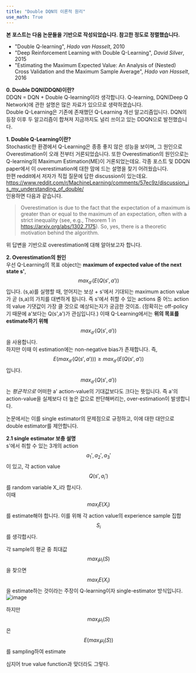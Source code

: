 ```yaml
---
title: "Double DQN의 이론적 원리"
use_math: True
---
```


**본 포스트는 다음 논문들을 기반으로 작성되었습니다. 참고한 정도로 정렬했습니다.**  
- "Double Q-learning", *Hado van Hasselt*, 2010
- "Deep Reinforcement Learning with Double Q-Learning", *David Silver*, 2015
- "Estimating the Maximum Expected Value: An Analysis of (Nested) Cross Validation and the 
Maximum Sample Average", *Hado van Hasselt*, 2016  
  
  
**0. Double DQN(DDQN)이란?**  
DDQN = DQN + Double Q-learning이라 생각합니다. Q-learning, DQN(Deep Q Network)에 관한 설명은 많은 자료가 있으므로 생략하겠습니다.  
Double Q-Learning은 기존에 존재했던 Q-Learning 개선 알고리즘입니다. DQN의 등장 이후 두 알고리즘이 합쳐져 지금까지도 널리 쓰이고 있는 DDQN으로 발전했습니다.  

**1. Double Q-Learning이란?**  
Stochastic한 환경에서 Q-Learning은 종종 좋지 않은 성능을 보이며, 그 원인으로 Overestimation이 오래 전부터 거론되었습니다. 
또한 Overestimation의 원인으로는 Q-learning의 Maximum Estimation(ME)이 거론되었는데요. 
각종 포스트 및 DDQN paper에서 이 overestimation에 대한 맘에 드는 설명을 찾기 어려웠습니다.  
한편 reddit에서 저자가 직접 질문에 답한 discussion이 있는데요.  
<https://www.reddit.com/r/MachineLearning/comments/57ec9z/discussion_is_my_understanding_of_double/>  
인용하면 다음과 같습니다.  
> Overestimation is due to the fact that the expectation of a maximum is greater than or equal to the maximum of an expectation, 
often with a strict inequality (see, e.g., Theorem 1 in https://arxiv.org/abs/1302.7175). So, yes, there is a theoretic motivation behind the algorithm.    

위 답변을 기반으로 overestimation에 대해 알아보고자 합니다.
 
**2. Overestimation의 원인**  
우선 Q-Learning의 목표 object는 **maximum of expected value of the next state s'**, $$max_{a'}(E(Q(s', a'))$$입니다. 
(s,a)를 실행할 때, 얻어지는 보상 + s'에서 기대되는 maximum action value가 곧 (s,a)의 가치를 대변하게 됩니다. 
즉 s'에서 취할 수 있는 actions 중 어느 action의 value 기댓값이 가장 클 것으로 예상되는지가 궁금한 것이죠. (정확히는 off-policy기 때문에 a'보다는 Q(s',a')가 관심입니다.) 
이때 Q-Learning에서는 **위의 목표를 estimate하기 위해** $$max_{a'}(Q(s', a'))$$을 사용합니다.  
하지만 이때 이 estimation에는 non-negative bias가 존재합니다. 즉, $$E(max_{a'}(Q(s', a'))) \geq max_{a'}(E(Q(s', a')) $$입니다. 
$$max_{a'}(Q(s', a'))$$는 *평균적으로* 어떠한 a' action-value의 기대값보다도 크다는 뜻입니다. 
즉 a'의 action-value을 실제보다 더 높은 값으로 판단해버리는, over-estimation이 발생합니다.  

논문에서는 이를 single estimator의 문제점으로 규정하고, 이에 대한 대안으로 double estimator를 제안합니다.  

**2.1 single estimator 보충 설명**  
s'에서 취할 수 있는 3개의 action $$a_1', a_2', a_3'$$이 있고, 각 action value $$Q(s', a_i')$$를 random variable X_i라 합시다.  
이때 $$max_iE(X_i)$$를 estimate해야 합니다. 이를 위해 각 action value의 experience sample 집합 $$S_i$$를 생각합시다.  

각 sample의 평균 중 최대값 $$max_i \mu_i(S)$$을 찾으면 $$max_iE(X_i)$$을 estimate하는 것이라는 주장이 Q-learning이자 single-estimator 방식입니다.   
![image](https://user-images.githubusercontent.com/46081019/51086360-70169f80-1789-11e9-97c9-d6c98d4348ed.png)  

하지만 $$max_i \mu_i(S)$$은 $$E(max_i \mu_i(S))$$를 sampling하여 estimate

심지어 true value function과 맞더라도 그렇다. 
